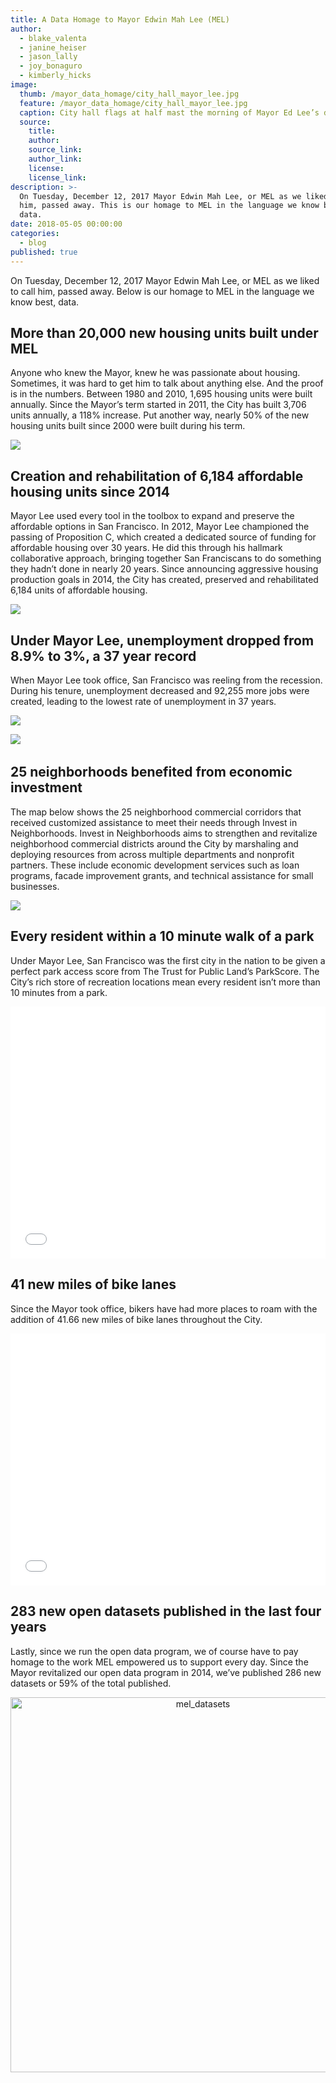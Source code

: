 ```yaml
---
title: A Data Homage to Mayor Edwin Mah Lee (MEL)
author:
  - blake_valenta
  - janine_heiser
  - jason_lally
  - joy_bonaguro
  - kimberly_hicks
image:
  thumb: /mayor_data_homage/city_hall_mayor_lee.jpg
  feature: /mayor_data_homage/city_hall_mayor_lee.jpg
  caption: City hall flags at half mast the morning of Mayor Ed Lee’s death.
  source:
    title:
    author:
    source_link:
    author_link:
    license:
    license_link:
description: >-
  On Tuesday, December 12, 2017 Mayor Edwin Mah Lee, or MEL as we liked to call
  him, passed away. This is our homage to MEL in the language we know best,
  data.
date: 2018-05-05 00:00:00
categories:
  - blog
published: true
---
```


On Tuesday, December 12, 2017 Mayor Edwin Mah Lee, or MEL as we liked to call him, passed away. Below is our homage to MEL in the language we know best, data.

## More than 20,000 new housing units built under MEL

Anyone who knew the Mayor, knew he was passionate about housing. Sometimes, it was hard to get him to talk about anything else. And the proof is in the numbers. Between 1980 and 2010, 1,695 housing units were built annually. Since the Mayor’s term started in 2011, the City has built 3,706 units annually, a 118% increase. Put another way, nearly 50% of the new housing units built since 2000 were built during his term.

![](/uploads/versions/housing-production-1---x----2691-1449x---.png)

## Creation and rehabilitation of 6,184 affordable housing units since 2014

Mayor Lee used every tool in the toolbox to expand and preserve the affordable options in San Francisco. In 2012, Mayor Lee championed the passing of Proposition C, which created a dedicated source of funding for affordable housing over 30 years. He did this through his hallmark collaborative approach, bringing together San Franciscans to do something they hadn’t done in nearly 20 years. Since announcing aggressive housing production goals in 2014, the City has created, preserved and rehabilitated 6,184 units of affordable housing.

![](/uploads/versions/aff-housing---x----2691-1449x---.png)

## Under Mayor Lee, unemployment dropped from 8.9% to 3%, a 37 year record

When Mayor Lee took office, San Francisco was reeling from the recession. During his tenure, unemployment decreased and 92,255 more jobs were created, leading to the lowest rate of unemployment in 37 years.

![](/uploads/versions/pasted-image-0---x----862-464x---.png)

![](/uploads/versions/pasted-image-0-1---x----862-464x---.png)​​​​​​​

<iframe id="plotly-dblakev:1" scrolling="no" src="https://plot.ly/~dblakev/1.embed?share_key=tOymhMWGRWiiq70p3BBNqN" style="max-width: 100%; visibility: hidden; position: absolute;" width="0" height="0" frameborder="0"></iframe>

## 25 neighborhoods benefited from economic investment

The map below shows the 25 neighborhood commercial corridors that received customized assistance to meet their needs through Invest in Neighborhoods. Invest in Neighborhoods aims to strengthen and revitalize neighborhood commercial districts around the City by marshaling and deploying resources from across multiple departments and nonprofit partners. These include economic development services such as loan programs, facade improvement grants, and technical assistance for small businesses.

![](/uploads/versions/map---x----625-723x---.png)

## Every resident within a 10 minute walk of a park

Under Mayor Lee, San Francisco was the first city in the nation to be given a perfect park access score from The Trust for Public Land’s ParkScore. The City’s rich store of recreation locations mean every resident isn’t more than 10 minutes from a park.

<style type="text/css">.embed-container {position: relative; padding-bottom: 80%; height: 0; max-width: 100%;} .embed-container iframe, .embed-container object, .embed-container iframe{position: absolute; top: 0; left: 0; width: 100%; height: 100%;} small{position: absolute; z-index: 40; bottom: 0; margin-bottom: -15px;}</style>

<div class="embed-container"><iframe scrolling="no" marginheight="0" marginwidth="0" title="SFParks" src="//www.arcgis.com/apps/Embed/index.html?webmap=8f75a340adf141ddb8c6848a4502db73&amp;extent=-122.5685,37.6973,-122.315,37.8221&amp;zoom=true&amp;previewImage=false&amp;scale=true&amp;disable_scroll=true&amp;theme=dark" width="500" height="400" frameborder="0"></iframe></div>

## 41 new miles of bike lanes

Since the Mayor took office, bikers have had more places to roam with the addition of 41.66 new miles of bike lanes throughout the City.

<style type="text/css">.embed-container {position: relative; padding-bottom: 80%; height: 0; max-width: 100%;} .embed-container iframe, .embed-container object, .embed-container iframe{position: absolute; top: 0; left: 0; width: 100%; height: 100%;} small{position: absolute; z-index: 40; bottom: 0; margin-bottom: -15px;}</style>

<div class="embed-container"><iframe scrolling="no" marginheight="0" marginwidth="0" title="Map_bike_lane" src="//www.arcgis.com/apps/Embed/index.html?webmap=679979050b7d40b7b80abdf236edd57f&amp;extent=-122.5511,37.6967,-122.2976,37.8215&amp;zoom=true&amp;previewImage=false&amp;scale=true&amp;disable_scroll=true&amp;theme=dark" width="500" height="400" frameborder="0"></iframe></div>

## 283 new open datasets published in the last four years

Lastly, since we run the open data program, we of course have to pay homage to the work MEL empowered us to support every day. Since the Mayor revitalized our open data program in 2014, we’ve published 286 new datasets or 59% of the total published.

<div data-plotly="dblakev/3" style="text-align: center; position: relative;"><a target="_blank" title="mel_datasets" style="display: block; text-align: center;" data-plotly="dblakev/3" href="https://plot.ly/~dblakev/3/"><img alt="mel_datasets" style="max-width: 100%;width: 600px;" data-plotly="dblakev/3" width="600" src="https://plot.ly/~dblakev/3.png" onerror="this.onerror=null;this.src='https://plot.ly/404.png';" /></a><iframe id="plotly-dblakev:3" scrolling="no" style="max-width: 100%; visibility: hidden; position: absolute;" src="https://plot.ly/~dblakev/3.embed" width="0" height="0" frameborder="0"></iframe></div>